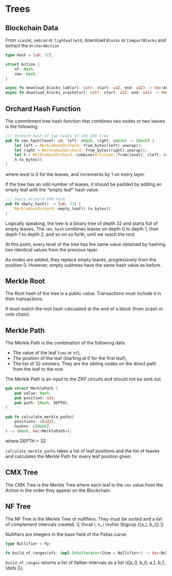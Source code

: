 # Trees

## Blockchain Data

From `zcashd`, `zebrad` or `lightwalletd`, download
`Blocks` or `CompactBlocks` and extract the `OrchardAction`

```rust
type Hash = [u8; 32];

struct Action {
    nf: Hash,
    cmx: Hash,
}

async fn download_blocks_lwd(url: &str, start: u32, end: u32) -> Vec<Action>;
async fn download_blocks_zcashd(url: &str, start: u32, end: u32) -> Vec<Action>;
```

## Orchard Hash Function

The commitment tree hash function that combines two nodes or two leaves is the
following.

```rust
/// Orchard hash of two nodes of the CMX tree
pub fn cmx_hash(level: u8, left: &Hash, right: &Hash) -> [Hash] {
    let left = MerkleHashOrchard::from_bytes(left).unwrap();
    let right = MerkleHashOrchard::from_bytes(right).unwrap();
    let h = MerkleHashOrchard::combine(Altitude::from(level), &left, &right);
    h.to_bytes()
}
```

where level is 0 for the leaves, and increments by 1 on every layer.

If the tree has an odd number of leaves, it should be padded by adding
an empty leaf with the "empty leaf" hash value.

```rust
/// Empty Orchard CMX hash
pub fn empty_hash() -> [u8; 32] {
    MerkleHashOrchard::empty_leaf().to_bytes()
}
```

Logically speaking, the tree is a binary tree of depth 32 and starts
full of empty leaves. The `cmx_hash` combines leaves on depth 0 to
depth 1, then depth 1 to depth 2, and so on so forth, until
we reach the root.

At this point, every level of the tree has the same value obtained
by hashing two identical values from the previous layer.

As nodes are added, they replace empty leaves, progressively from
the position 0. However, empty subtrees have the same hash value
as before.

## Merkle Root

The Root hash of the tree is a public value. Transactions must
include it in their transactions.

It must match the root hash calculated at the end of a block
(from zcash or vote chain).

## Merkle Path

The Merkle Path is the combination of the following data.
- The value of the leaf (`cmx` or `nf`),
- The position of the leaf (starting at 0 for the first leaf),
- The list of 32 ommers. They are the sibling nodes on the direct path
from the leaf to the root.

The Merkle Path is an input to the ZKP circuits and should not be
sent out.

```rust
pub struct MerklePath {
    pub value: Hash,
    pub position: u32,
    pub path: [Hash; DEPTH],
}

pub fn calculate_merkle_paths(
    positions: &[u32],
    hashes: &[Hash],
) -> (Hash, Vec<MerklePath>);

```
where DEPTH = 32

`calculate_merkle_paths` takes a list of leaf positions and the list
of leaves and calculates the Merkle Path for every leaf position given.

## CMX Tree

The CMX Tree is the Merkle Tree where each leaf is the `cmx` value
from the Action in the order they appear on the Blockchain.

## NF Tree

The NF Tree is the Merkle Tree of nullifiers. They must be sorted
and a list of *complement* intervals created.
\\[ \forall i, n_i \not\in \bigcup {[a_i, b_i]}  \\]

Nullifiers are integers in the base field of the Pallas curve.

```rust
type Nullifier = Fp;

fn build_nf_ranges(nfs: impl IntoIterator<Item = Nullifier>) -> Vec<Nullifier>;
```

`build_nf_ranges` returns a list of flatten intervals as a list
\\([a_0, b_0, a_1, b_1, \dots ]\\).
